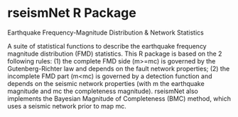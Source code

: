 # rseismNet R Package
Earthquake Frequency-Magnitude Distribution & Network Statistics

A suite of statistical functions to describe the earthquake frequency
    magnitude distribution (FMD) statistics. This R package is based on the 2 following 
    rules: (1) the complete FMD side (m>=mc) is governed by the Gutenberg-Richter law 
    and depends on the fault network properties; (2) the incomplete FMD part (m<mc) is 
    governed by a detection function and depends on the seismic network properties 
    (with m the earthquake magnitude and mc the completeness magnitude). rseismNet also
    implements the Bayesian Magnitude of Completeness (BMC) method, which uses a seismic
    network prior to map mc.
